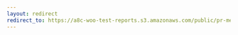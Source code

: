 ```yaml
---
layout: redirect
redirect_to: https://a8c-woo-test-reports.s3.amazonaws.com/public/pr-merge/38715/e2e/index.html
---
```

